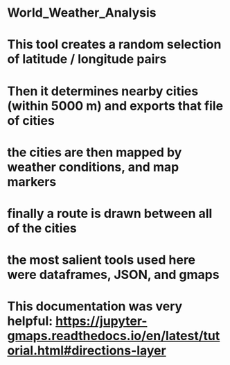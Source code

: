 # World_Weather_Analysis
# This tool creates a random selection of latitude / longitude pairs
# Then it determines nearby cities (within 5000 m) and exports that file of cities
# the cities are then mapped by weather conditions, and map markers
# finally a route is drawn between all of the cities
# the most salient tools used here were dataframes, JSON, and gmaps
# This documentation was very helpful: https://jupyter-gmaps.readthedocs.io/en/latest/tutorial.html#directions-layer 